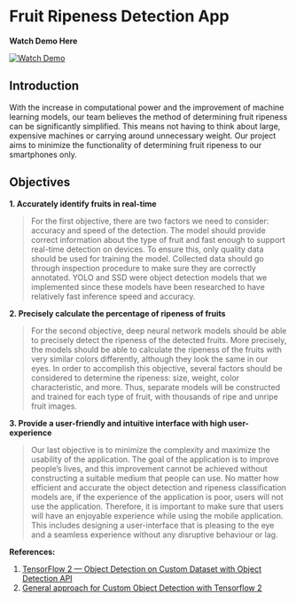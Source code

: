 # Fruit Ripeness Detection App

**Watch Demo Here**

[![Watch Demo](https://img.youtube.com/vi/71kKF9EHjYE/0.jpg)](https://www.youtube.com/watch?v=71kKF9EHjYE)

## Introduction
With the increase in computational power and the improvement of machine learning models,
our team believes the method of determining fruit ripeness can be significantly simplified.
This means not having to think about large, expensive machines or carrying around
unnecessary weight. Our project aims to minimize the functionality of determining fruit
ripeness to our smartphones only.

## Objectives
**1. Accurately identify fruits in real-time**
> For the first objective, there are two factors we need to consider: accuracy and speed of the
detection. The model should provide correct information about the type of fruit and fast
enough to support real-time detection on devices. To ensure this, only quality data should be
used for training the model. Collected data should go through inspection procedure to make
sure they are correctly annotated. YOLO and SSD were object detection models that we
implemented since these models have been researched to have relatively fast inference speed
and accuracy.

**2. Precisely calculate the percentage of ripeness of fruits**
> For the second objective, deep neural network models should be able to precisely detect the
ripeness of the detected fruits. More precisely, the models should be able to calculate the
ripeness of the fruits with very similar colors differently, although they look the same in our
eyes. In order to accomplish this objective, several factors should be considered to determine
the ripeness: size, weight, color characteristic, and more. Thus, separate models will be
constructed and trained for each type of fruit, with thousands of ripe and unripe fruit images.

**3. Provide a user-friendly and intuitive interface with high user-experience**
> Our last objective is to minimize the complexity and maximize the usability of the
application. The goal of the application is to improve people’s lives, and this improvement
cannot be achieved without constructing a suitable medium that people can use. No matter
how efficient and accurate the object detection and ripeness classification models are, if the
experience of the application is poor, users will not use the application. Therefore, it is
important to make sure that users will have an enjoyable experience while using the mobile
application. This includes designing a user-interface that is pleasing to the eye and a seamless
experience without any disruptive behaviour or lag.

**References:** 
1. [TensorFlow 2 — Object Detection on Custom Dataset with Object Detection API](https://medium.com/swlh/image-object-detection-tensorflow-2-object-detection-api-af7244d4c34e)
2. [General approach for Custom Object Detection with Tensorflow 2](https://medium.com/mlearning-ai/general-approach-for-custom-object-detection-with-tensorflow-2-61593a67a02d)
